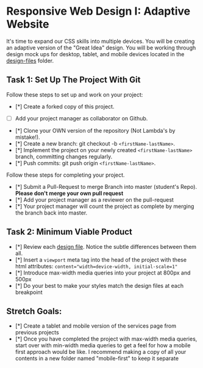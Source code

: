 # Responsive Web Design I: Adaptive Website

It's time to expand our CSS skills into multiple devices. You will be creating an adaptive version of the "Great Idea" design. You will be working through design mock ups for desktop, tablet, and mobile devices located in the [design-files](design-files) folder.

## Task 1: Set Up The Project With Git

Follow these steps to set up and work on your project:

- [*] Create a forked copy of this project.
- [ ] Add your project manager as collaborator on Github.
- [*] Clone your OWN version of the repository (Not Lambda's by mistake!).
- [*] Create a new branch: git checkout -b `<firstName-lastName>`.
- [*] Implement the project on your newly created `<firstName-lastName>` branch, committing changes regularly.
- [*] Push commits: git push origin `<firstName-lastName>`.

Follow these steps for completing your project.

- [*] Submit a Pull-Request to merge <firstName-lastName> Branch into master (student's Repo). **Please don't merge your own pull request**
- [*] Add your project manager as a reviewer on the pull-request
- [*] Your project manager will count the project as complete by merging the branch back into master.

## Task 2: Minimum Viable Product

- [*] Review each [design file](design-files). Notice the subtle differences between them all.
- [*] Insert a `viewport` meta tag into the head of the project with these html attributes: `content="width=device-width, initial-scale=1"`
- [*] Introduce max-width media queries into your project at 800px and 500px
- [*] Do your best to make your styles match the design files at each breakpoint

## Stretch Goals:

- [*] Create a tablet and mobile version of the services page from previous projects
- [*] Once you have completed the project with max-width media queries, start over with min-width media queries to get a feel for how a mobile first approach would be like. I recommend making a copy of all your contents in a new folder named "mobile-first" to keep it separate

